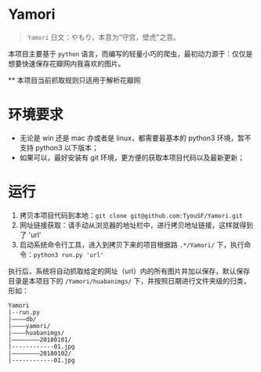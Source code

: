# Yamori

> `Yamori` 日文：やもり，本意为"守宫，壁虎"之意。

本项目主要基于 `python` 语言，而编写的轻量小巧的爬虫，最初动力源于：仅仅是想要快速保存花瓣网内我喜欢的图片。

** 本项目当前抓取规则只适用于解析花瓣网

# 环境要求

- 无论是 win 还是 mac 亦或者是 linux，都需要最基本的 python3 环境，暂不支持 python3 以下版本；
- 如果可以，最好安装有 git 环境，更方便的获取本项目代码以及最新更新；

# 运行

1. 拷贝本项目代码到本地：`git clone git@github.com:TyouSF/Yamori.git`
2. 网址链接获取：请手动从浏览器的地址栏中，进行拷贝地址链接，这样就得到了 'url'
3. 启动系统命令行工具，进入到拷贝下来的项目根据路 `.*/Yamori/` 下，执行命令：`python3 run.py 'url'`

执行后，系统将自动抓取给定的网址（url）内的所有图片并加以保存，默认保存目录是本项目下的 `/Yamori/huabanimgs/` 下，并按照日期进行文件夹级的归类，形如：

```
Yamori
|--run.py
|————db/
|————yamori/
|————huabanimgs/
|————————20180101/
|------------01.jpg
|————————20180102/
|------------01.jpg
```
